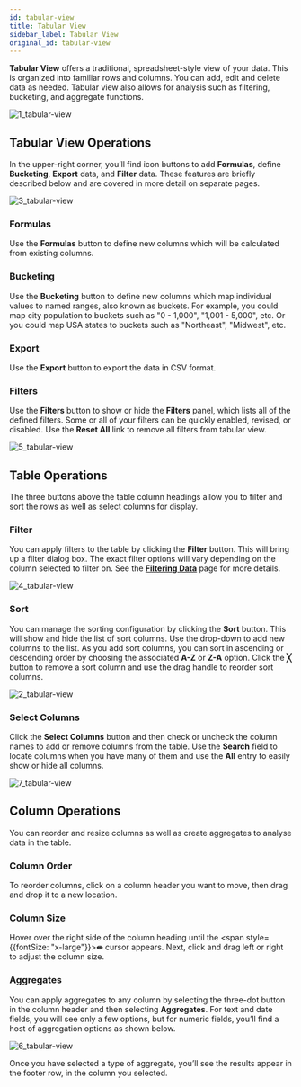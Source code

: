 ```yaml
---
id: tabular-view
title: Tabular View
sidebar_label: Tabular View
original_id: tabular-view
---
```

<div style={{textAlign: "justify"}}>

**Tabular View** offers a traditional, spreadsheet-style view of your data. This is organized into familiar rows and columns. You can add, edit and delete data as needed. Tabular view also allows for analysis such as filtering, bucketing, and aggregate functions.

![1_tabular-view](https://s3.amazonaws.com/cdn.qrvey.com/documentation_assets/ui-docs/dataviews/3.4.3.6_tabular-view/1_tabular-view.png#thumbnail)

## Tabular View Operations

In the upper-right corner, you’ll find icon buttons to add **Formulas**, define **Bucketing**, **Export** data, and **Filter** data. These features are briefly described below and are covered in more detail on separate pages. 

![3_tabular-view](https://s3.amazonaws.com/cdn.qrvey.com/documentation_assets/ui-docs/dataviews/3.4.3.6_tabular-view/3_tabular-view.png#thumbnail-60)

### Formulas

Use the **Formulas** button to define new columns which will be calculated from existing columns.

### Bucketing

Use the **Bucketing** button to define new columns which map individual values to named ranges, also known as buckets. For example, you could map city population to buckets such as "0 - 1,000", "1,001 - 5,000", etc. Or you could map USA states to buckets such as "Northeast", "Midwest", etc.

### Export

Use the **Export** button to export the data in CSV format.

### Filters

Use the **Filters** button to show or hide the **Filters** panel, which lists all of the defined filters. Some or all of your filters can be quickly enabled, revised, or disabled. Use the **Reset All** link to remove all filters from tabular view.

![5_tabular-view](https://s3.amazonaws.com/cdn.qrvey.com/documentation_assets/ui-docs/dataviews/3.4.3.6_tabular-view/5_tabular-view.png#thumbnail-40)

## Table Operations

The three buttons above the table column headings allow you to filter and sort the rows as well as select columns for display. 

### Filter

You can apply filters to the table by clicking the **Filter** button. This will bring up a filter dialog box. The exact filter options will vary depending on the column selected to filter on. See the [**Filtering Data**](./filters) page for more details.

![4_tabular-view](https://s3.amazonaws.com/cdn.qrvey.com/documentation_assets/ui-docs/dataviews/3.4.3.6_tabular-view/4_tabular-view.png#thumbnail)

### Sort

You can manage the sorting configuration by clicking the **Sort** button. This will show and hide the list of sort columns. Use the drop-down to add new columns to the list. As you add sort columns, you can sort in ascending or descending order by choosing the associated **A-Z** or **Z-A** option. Click the **╳** button to remove a sort column and use the drag handle to reorder sort columns. 

![2_tabular-view](https://s3.amazonaws.com/cdn.qrvey.com/documentation_assets/ui-docs/dataviews/3.4.3.6_tabular-view/2_tabular-view.png#thumbnail-60)

### Select Columns

Click the **Select Columns** button and then check or uncheck the column names to add or remove columns from the table. Use the **Search** field to locate columns when you have many of them and use the **All** entry to easily show or hide all columns.  

![7_tabular-view](https://s3.amazonaws.com/cdn.qrvey.com/documentation_assets/ui-docs/dataviews/3.4.3.6_tabular-view/7_tabular-view.png#thumbnail-40)

## Column Operations

You can reorder and resize columns as well as create aggregates to analyse data in the table.

### Column Order

To reorder columns, click on a column header you want to move, then drag and drop it to a new location.

### Column Size

Hover over the right side of the column heading until the <span style={{fontSize: "x-large"}}>**⇹**</span> cursor appears. Next, click and drag left or right to adjust the column size.

### Aggregates

You can apply aggregates to any column by selecting the three-dot button in the column header and then selecting **Aggregates**. For text and date fields, you will see only a few options, but for numeric fields, you’ll find a host of aggregation options as shown below.

![6_tabular-view](https://s3.amazonaws.com/cdn.qrvey.com/documentation_assets/ui-docs/dataviews/3.4.3.6_tabular-view/6_tabular-view.png#thumbnail-60)

Once you have selected a type of aggregate, you’ll see the results appear in the footer row, in the column you selected.
</div>